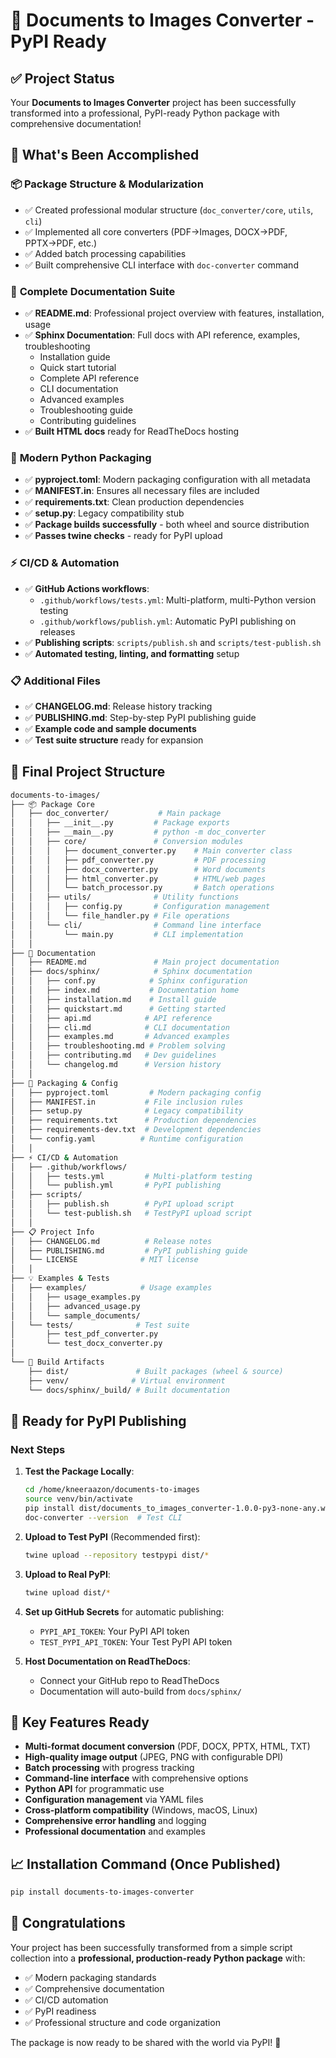 # 🎉 Documents to Images Converter - PyPI Ready

## ✅ Project Status

Your **Documents to Images Converter** project has been successfully transformed into a professional, PyPI-ready Python package with comprehensive documentation!

## 🚀 What's Been Accomplished

### 📦 **Package Structure & Modularization**

- ✅ Created professional modular structure (`doc_converter/core`, `utils`, `cli`)
- ✅ Implemented all core converters (PDF→Images, DOCX→PDF, PPTX→PDF, etc.)
- ✅ Added batch processing capabilities
- ✅ Built comprehensive CLI interface with `doc-converter` command

### 📖 **Complete Documentation Suite**

- ✅ **README.md**: Professional project overview with features, installation, usage
- ✅ **Sphinx Documentation**: Full docs with API reference, examples, troubleshooting
  - Installation guide
  - Quick start tutorial  
  - Complete API reference
  - CLI documentation
  - Advanced examples
  - Troubleshooting guide
  - Contributing guidelines
- ✅ **Built HTML docs** ready for ReadTheDocs hosting

### 🔧 **Modern Python Packaging**

- ✅ **pyproject.toml**: Modern packaging configuration with all metadata
- ✅ **MANIFEST.in**: Ensures all necessary files are included
- ✅ **requirements.txt**: Clean production dependencies
- ✅ **setup.py**: Legacy compatibility stub
- ✅ **Package builds successfully** - both wheel and source distribution
- ✅ **Passes twine checks** - ready for PyPI upload

### ⚡ **CI/CD & Automation**

- ✅ **GitHub Actions workflows**:
  - `.github/workflows/tests.yml`: Multi-platform, multi-Python version testing
  - `.github/workflows/publish.yml`: Automatic PyPI publishing on releases
- ✅ **Publishing scripts**: `scripts/publish.sh` and `scripts/test-publish.sh`
- ✅ **Automated testing, linting, and formatting** setup

### 📋 **Additional Files**

- ✅ **CHANGELOG.md**: Release history tracking
- ✅ **PUBLISHING.md**: Step-by-step PyPI publishing guide
- ✅ **Example code and sample documents**
- ✅ **Test suite structure** ready for expansion

## 📁 Final Project Structure

```bash
documents-to-images/
├── 📦 Package Core
│   ├── doc_converter/           # Main package
│   │   ├── __init__.py         # Package exports
│   │   ├── __main__.py         # python -m doc_converter
│   │   ├── core/               # Conversion modules
│   │   │   ├── document_converter.py    # Main converter class
│   │   │   ├── pdf_converter.py         # PDF processing
│   │   │   ├── docx_converter.py        # Word documents
│   │   │   ├── html_converter.py        # HTML/web pages
│   │   │   └── batch_processor.py       # Batch operations
│   │   ├── utils/              # Utility functions
│   │   │   ├── config.py       # Configuration management
│   │   │   └── file_handler.py # File operations
│   │   └── cli/                # Command line interface
│   │       └── main.py         # CLI implementation
│   │
├── 📖 Documentation
│   ├── README.md               # Main project documentation
│   ├── docs/sphinx/            # Sphinx documentation
│   │   ├── conf.py            # Sphinx configuration
│   │   ├── index.md           # Documentation home
│   │   ├── installation.md    # Install guide
│   │   ├── quickstart.md      # Getting started
│   │   ├── api.md            # API reference
│   │   ├── cli.md            # CLI documentation
│   │   ├── examples.md       # Advanced examples
│   │   ├── troubleshooting.md # Problem solving
│   │   ├── contributing.md   # Dev guidelines
│   │   └── changelog.md      # Version history
│   │
├── 🔧 Packaging & Config
│   ├── pyproject.toml         # Modern packaging config
│   ├── MANIFEST.in           # File inclusion rules
│   ├── setup.py              # Legacy compatibility
│   ├── requirements.txt      # Production dependencies
│   ├── requirements-dev.txt  # Development dependencies
│   └── config.yaml          # Runtime configuration
│   │
├── ⚡ CI/CD & Automation
│   ├── .github/workflows/
│   │   ├── tests.yml         # Multi-platform testing
│   │   └── publish.yml       # PyPI publishing
│   ├── scripts/
│   │   ├── publish.sh        # PyPI upload script
│   │   └── test-publish.sh   # TestPyPI upload script
│   │
├── 📋 Project Info
│   ├── CHANGELOG.md          # Release notes
│   ├── PUBLISHING.md         # PyPI publishing guide
│   └── LICENSE              # MIT license
│   │
├── 💡 Examples & Tests
│   ├── examples/            # Usage examples
│   │   ├── usage_examples.py
│   │   ├── advanced_usage.py
│   │   └── sample_documents/
│   └── tests/              # Test suite
│       ├── test_pdf_converter.py
│       └── test_docx_converter.py
│
└── 🔨 Build Artifacts
    ├── dist/               # Built packages (wheel & source)
    ├── venv/              # Virtual environment
    └── docs/sphinx/_build/ # Built documentation
```

## 🎯 Ready for PyPI Publishing

### Next Steps

1. **Test the Package Locally**:

   ```bash
   cd /home/kneeraazon/documents-to-images
   source venv/bin/activate
   pip install dist/documents_to_images_converter-1.0.0-py3-none-any.whl
   doc-converter --version  # Test CLI
   ```

2. **Upload to Test PyPI** (Recommended first):

   ```bash
   twine upload --repository testpypi dist/*
   ```

3. **Upload to Real PyPI**:

   ```bash
   twine upload dist/*
   ```

4. **Set up GitHub Secrets** for automatic publishing:
   - `PYPI_API_TOKEN`: Your PyPI API token
   - `TEST_PYPI_API_TOKEN`: Your Test PyPI API token

5. **Host Documentation on ReadTheDocs**:
   - Connect your GitHub repo to ReadTheDocs
   - Documentation will auto-build from `docs/sphinx/`

## 🌟 Key Features Ready

- **Multi-format document conversion** (PDF, DOCX, PPTX, HTML, TXT)
- **High-quality image output** (JPEG, PNG with configurable DPI)
- **Batch processing** with progress tracking
- **Command-line interface** with comprehensive options
- **Python API** for programmatic use
- **Configuration management** via YAML files
- **Cross-platform compatibility** (Windows, macOS, Linux)
- **Comprehensive error handling** and logging
- **Professional documentation** and examples

## 📈 Installation Command (Once Published)

```bash
pip install documents-to-images-converter
```

## 🎉 Congratulations

Your project has been successfully transformed from a simple script collection into a **professional, production-ready Python package** with:

- ✅ Modern packaging standards
- ✅ Comprehensive documentation  
- ✅ CI/CD automation
- ✅ PyPI readiness
- ✅ Professional structure and code organization

The package is now ready to be shared with the world via PyPI! 🚀
